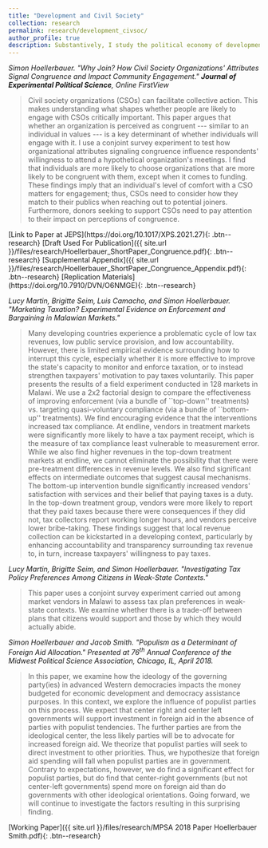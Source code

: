 ```yaml
---
title: "Development and Civil Society"
collection: research
permalink: research/development_civsoc/
author_profile: true
description: Substantively, I study the political economy of development. I am particularly interested in the role that civil society organizations such as NGOs and grassroots organizations play in development and how development support from donors - both private and from other states - affects civil society organizations and civil societies in recipient countries. I use survey experiments, field experiments, and other innovative causal inference methods in these projects.
---
```


<i>Simon Hoellerbauer. "Why Join? How Civil Society Organizations' Attributes Signal Congruence and Impact Community Engagement." **Journal of Experimental Political Science**, Online FirstView</i>
<blockquote>	Civil society organizations (CSOs) can facilitate collective action. This makes understanding what shapes whether people are likely to engage with CSOs critically important. This paper argues that whether an organization is perceived as congruent --- similar to an individual in values --- is a key determinant of whether individuals will engage with it. I use a conjoint survey experiment to test how organizational attributes signaling congruence influence respondents' willingness to attend a hypothetical organization's meetings. I find that individuals are more likely to choose organizations that are more likely to be congruent with them, except when it comes to funding. These findings imply that an individual's level of comfort with a CSO matters for engagement; thus, CSOs need to consider how they match to their publics when reaching out to potential joiners. Furthermore, donors seeking to support CSOs need to pay attention to their impact on perceptions of congruence.  </blockquote>  
[Link to Paper at JEPS](https://doi.org/10.1017/XPS.2021.27){: .btn--research} [Draft Used For Publication]({{ site.url }}/files/research/Hoellerbauer_ShortPaper_Congruence.pdf){: .btn--research} [Supplemental Appendix]({{ site.url }}/files/research/Hoellerbauer_ShortPaper_Congruence_Appendix.pdf){: .btn--research} [Replication Materials](https://doi.org/10.7910/DVN/O6NMGE){: .btn--research}

<i>Lucy Martin, Brigitte Seim, Luis Camacho, and Simon Hoellerbauer. "Marketing Taxation? Experimental Evidence on Enforcement and Bargaining in Malawian Markets."</i>
<blockquote> Many developing countries experience a problematic cycle of low tax revenues, low public service provision, and low accountability. However, there is limited empirical evidence surrounding how to interrupt this cycle, especially whether it is more effective to improve the state's capacity to monitor and enforce taxation, or to instead strengthen taxpayers' motivation to pay taxes voluntarily. This paper presents the results of a field experiment conducted in 128 markets in Malawi. We use a 2x2 factorial design to compare the effectiveness of improving enforcement (via a bundle of ``top-down'' treatments) vs. targeting quasi-voluntary compliance (via a bundle of ``bottom-up'' treatments). We find encouraging evidence that the interventions increased tax compliance. At endline, vendors in treatment markets were significantly more likely to have a tax payment receipt, which is the measure of tax compliance least vulnerable to measurement error. While we also find higher revenues in the top-down treatment markets at endline, we cannot eliminate the possibility that there were pre-treatment differences in revenue levels. We also find significant effects on intermediate outcomes that suggest causal mechanisms. The bottom-up intervention bundle significantly increased vendors' satisfaction with services and their belief that paying taxes is a duty. In the top-down treatment group, vendors were more likely to report that they paid taxes because there were consequences if they did not, tax collectors report working longer hours, and vendors perceive lower bribe-taking. These findings suggest that local revenue collection can be kickstarted in a developing context, particularly by enhancing accountability and transparency surrounding tax revenue to, in turn, increase taxpayers' willingness to pay taxes. </blockquote>

<i>Lucy Martin, Brigitte Seim, and Simon Hoellerbauer. "Investigating Tax Policy Preferences Among Citizens in Weak-State Contexts."</i>
<blockquote> This paper uses a conjoint survey experiment carried out among market vendors in Malawi to assess tax plan preferences in weak-state contexts. We examine whether there is a trade-off between plans that citizens would support and those by which they would actually abide. </blockquote>

<i>Simon Hoellerbauer and Jacob Smith. "Populism as a Determinant of Foreign Aid Allocation." Presented at 76<sup>th</sup> Annual Conference of the Midwest Political Science Association, Chicago, IL, April 2018. </i>
<blockquote> In this paper, we examine how the ideology of the governing party(ies) in advanced Western democracies impacts the money budgeted for economic development and democracy assistance purposes. In this context, we explore the influence of populist parties on this process. We expect that center right and center left governments will support investment in foreign aid in the absence of parties with populist tendencies. The further parties are from the ideological center, the less likely parties will be to advocate for increased foreign aid. We theorize that populist parties will seek to direct investment to other priorities. Thus, we hypothesize that foreign aid spending will fall when populist parties are in government. Contrary to expectations, however, we do find a significant effect for populist parties, but do find that center-right governments (but not center-left governments) spend more on foreign aid than do governments with other ideological orientations. Going forward, we will continue to investigate the factors resulting in this surprising finding. </blockquote>
[Working Paper]({{ site.url }}/files/research/MPSA 2018 Paper Hoellerbauer Smith.pdf){: .btn--research}
